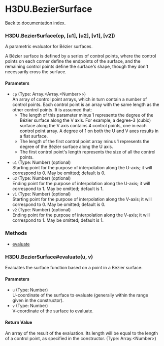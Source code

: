 # H3DU.BezierSurface

[Back to documentation index.](index.md)

### H3DU.BezierSurface(cp, [u1], [u2], [v1], [v2]) <a id='H3DU_BezierSurface'></a>

A parametric evaluator for B&eacute;zier surfaces.

A B&eacute;zier surface is defined by a series of control points, where
the control points on each corner define the endpoints of the surface, and
the remaining control points define the surface's shape, though they don't
necessarily cross the surface.

#### Parameters

* `cp` (Type: Array.&lt;Array.&lt;Number>>)<br>
    An array of control point arrays, which in turn contain a number of control points. Each control point is an array with the same length as the other control points. It is assumed that:<ul> <li>The length of this parameter minus 1 represents the degree of the B&eacute;zier surface along the V axis. For example, a degree-3 (cubic) surface along the V axis contains 4 control points, one in each control point array. A degree of 1 on both the U and V axes results in a flat surface. <li>The length of the first control point array minus 1 represents the degree of the B&eacute;zier surface along the U axis. <li>The first control point's length represents the size of all the control points. </ul>
* `u1` (Type: Number) (optional)<br>
    Starting point for the purpose of interpolation along the U-axis; it will correspond to 0. May be omitted; default is 0.
* `u2` (Type: Number) (optional)<br>
    Ending point for the purpose of interpolation along the U-axis; it will correspond to 1. May be omitted; default is 1.
* `v1` (Type: Number) (optional)<br>
    Starting point for the purpose of interpolation along the V-axis; it will correspond to 0. May be omitted; default is 0.
* `v2` (Type: Number) (optional)<br>
    Ending point for the purpose of interpolation along the V-axis; it will correspond to 1. May be omitted; default is 1.

### Methods

* [evaluate](#H3DU_BezierSurface_H3DU_BezierSurface_evaluate)

### H3DU.BezierSurface#evaluate(u, v) <a id='H3DU_BezierSurface_H3DU_BezierSurface_evaluate'></a>

Evaluates the surface function based on a point
in a B&eacute;zier surface.

#### Parameters

* `u` (Type: Number)<br>
    U-coordinate of the surface to evaluate (generally within the range given in the constructor).
* `v` (Type: Number)<br>
    V-coordinate of the surface to evaluate.

#### Return Value

An array of the result of
the evaluation. Its length will be equal to the
length of a control point, as specified in the constructor. (Type: Array.&lt;Number>)
